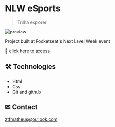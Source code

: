 # NLW eSports
> Trilha explorer

![preview](./.github/preview.png)

Project built at Rocketseat's Next Level Week event

[🔗 click here to access](https://agilitytzx.github.io/Nlw-Esports/)


## 🛠 Technologies

- Html
- Css
- Git and github

## ✉ Contact

ztfmatheus@outlook.com